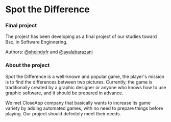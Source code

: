 # Spot the Difference
### Final project 

The project has been developing as a final project of our studies toward Bsc. in Software Enginnering.

Authors: [@sheindyfr](https://github.com/sheindyfr) and [@ayalabarazani](https://github.com/ayalabarazani)

### About the project

Spot the Difference is a well-known and popular game, the player's mission is to find the differences between two pictures.
Currently, the game is traditionally created by a graphic designer or anyone who knows how to use graphic software, and it should be prepared in advance.

We met CloseApp company that basically wants to increase its game variety by adding automated games, with no need to prepare things before playing.
Our project should definitely meet their needs.

